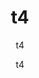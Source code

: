 ---
  audience: "primary"
  author: "t4"
  description: "t4"
  difficulty: "beginner"
  date_posted: "2020-06-05"
  osm_username: "t4"
  filename: "1591411675616-hydro.pdf"
  group: ""
  layout: "project"
  preparation_time: "less_than_one_hour"
  project_time: "less_than_one_hour"
  subtitle: "t4"
  tags: 
    - "Agriculture Food Production and Rural Land Use"
  thumbnail: "1591411670627-mapgive_cake.jpg"
  title: "t4"
  type: "desktop"
  url: "2020-06-05-410328"

---